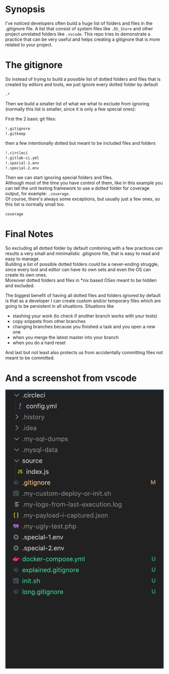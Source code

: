# Synopsis

I've noticed developers often build a huge list of folders and files in the .gitignore file. A list that consist of system files like `.DS_Store` and other project unrelated folders like `.vscode`.  This repo tries to demonstrate a practice that can be very useful and helps creating a gitignore that is more related to your project.

# The gitignore

So instead of trying to build a possible list of dotted folders and files that is created by editors and tools, we just ignore every dotted folder by default
```
.*
```

Then we build a smaller list of what we what to exclude from ignoring (normally this list is smaller, since it is only a few special ones):

First the 2 basic git files:
```
!.gitignore
!.gitkeep
```

then a few intentionally dotted but meant to be included files and folders
```
!.circleci
!.gitlab-ci.yml
!.special-1.env
!.special-2.env
```

Then we can start ignoring special folders and files.  
Although most of the time you have control of them, like in this example you can tell the unit testing framework to use a dotted folder for coverage output, for example: `.coverage`.  
Of course, there's always some exceptions, but usually just a few ones, so this list is normally small too.
```
coverage
```

# Final Notes
So excluding all dotted folder by default combining with a few practices can results a very small and minimalistic .gitignore file, that is easy to read and easy to manage.  
Building a list of possible dotted folders could be a never-ending struggle, since every tool and editor can have its own sets and even the OS can create its own ones.  
Moreover dotted folders and files in *nix based OSes meant to be hidden and excluded. 

The biggest benefit of having all dotted files and folders ignored by default is that as a developer I can create custom and/or temporary files which are going to be persistent in all situations. 
Situations like 
- stashing your work (to check if another branch works with your tests) 
- copy snippets from other branches 
- changing branches because you finished a task and you open a new one
- when you merge the latest master into your branch
- when you do a hard reset

And last but not least also protects us from accidentally committing files not meant to be committed.


# And a screenshot from vscode
![vscode structure](vscode-structure.png)
